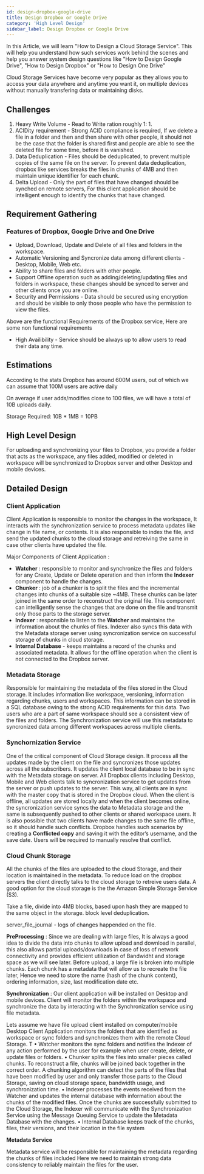 ```yaml
---
id: design-dropbox-google-drive
title: Design Dropbox or Google Drive
category: 'High Level Design'
sidebar_label: Design Dropbox or Google Drive
---
```


In this Article, we will learn "How to Design a Cloud Storage Service". This will help you understand how such services work behind the scenes and help you answer system design questions like "How to Design Google Drive", "How to Design Dropbox" or "How to Design One Drive"

Cloud Storage Services have become very popular as they allows you to access your data anywhere and anytime you want it, on multiple devices without manually transfering data or maintaining disks.

## Challenges

1. Heavy Write Volume - Read to Write ration roughly 1: 1.
2. ACIDity requirement - Strong ACID compliance is required, If we delete a file in a folder and then and then share with other people, it should not be the case that the folder is shared first and people are able to see the deleted file for some time, before it is vanished.
3. Data Deduplication - Files should be deduplicated, to prevent multiple copies of the same file on the server. To prevent data deduplication, dropbox like services breaks the files in chunks of 4MB and then maintain unique identifier for each chunk.
4. Delta Upload - Only the part of files that have changed should be synched on remote servers, For this client application should be intelligent enough to identify the chunks that have changed.

## Requirement Gathering

### Features of Dropbox, Google Drive and One Drive

- Upload, Download, Update and Delete of all files and folders in the workspace.
- Automatic Versioning and Syncronize data among different clients - Desktop, Mobile, Web etc.
- Ability to share files and folders with other people.
- Support Offline operation such as adding/deleting/updating files and folders in workspace, these changes should be synced to server and other clients once you are online.
- Security and Permissions - Data should be secured using encryption and should be visible to only those people who have the permission to view the files.

Above are the functional Requirements of the Dropbox service, Here are some non functional requirements

- High Availibility - Service should be always up to allow users to read their data any time.

## Estimations

According to the stats Dropbox has around 600M users, out of which we can assume that 100M users are active daily

On average if user adds/modifies close to 100 files, we will have a total of 10B uploads daily.

Storage Required: 10B \* 1MB = 10PB

## High Level Design

For uploading and synchronizing your files to Dropbox, you provide a folder that acts as the workspace, any files added, modified or deleted in workspace will be synchronized to Dropbox server and other Desktop and mobile devices.

## Detailed Design

### **Client Application**

Client Application is responsible to monitor the changes in the workspace, It interacts with the synchronization service to process metadata updates like change in file name, or contents. It is also responsible to index the file, and send the updated chunks to the cloud storage and retreiving the same in case other clients have updated the file.

Major Components of Client Application :

- **Watcher** : responsible to monitor and synchronize the files and folders for any Create, Update or Delete operation and then inform the **Indexer** component to handle the changes.
- **Chunker** : job of a chunker is to split the files and the incremental changes into chunks of a suitable size ~4MB. These chunks can be later joined in the same order to reconstruct the original file. This component can intelligently sense the changes that are done on the file and transmit only those parts to the storage server.
- **Indexer** : responsible to listen to the **Watcher** and maintains the information about the chunks of files. Indexer also syncs this data with the Metadata storage server using syncronization service on successful storage of chunks in cloud storage.
- **Internal Database** - keeps maintains a record of the chunks and associated metadata. It allows for the offline operation when the client is not connected to the Dropbox server.

### **Metadata Storage**

Responsible for maintaining the metadata of the files stored in the Cloud storage. It includes information like workspace, versioning, information regarding chunks, users and workspaces. This information can be stored in a SQL database owing to the strong ACID requirements for this data. Two users who are a part of same workspace should see a consistent view of the files and folders. The Synchronization service will use this metadata to syncronized data among different workspaces across multiple clients.

### **Synchornization Service**

One of the critical component of Cloud Storage design. It process all the updates made by the client on the file and syncronizes those updates across all the subscribers. It updates the client local database to be in sync with the Metadata storage on server. All Dropbox clients including Desktop, Mobile and Web clients talk to syncronization service to get updates from the server or push updates to the server. This way, all clients are in sync with the master copy that is stored in the Dropbox cloud. When the client is offline, all updates are stored locally and when the client becomes online, the syncronization service syncs the data to Metadata storage and the same is subsequently pushed to other clients or shared workspace users. It is also possible that two clients have made changes to the same file offline, so it should handle such conflicts. Dropbox handles such scenarios by creating a **Conflicted copy** and saving it with the editor’s username, and the save date. Users will be required to manually resolve that conflict.

### **Cloud Chunk Storage**

All the chunks of the files are uploaded to the cloud Storage, and their location is maintained in the metadata. To reduce load on the dropbox servers the client directly talks to the cloud storage to retreive users data. A good option for the cloud storage is the the Amazon Simple Storage Service (S3).

Take a file, divide into 4MB blocks, based upon hash they are mapped to the same object in the storage.
block level deduplication.

server_file_journal - logs of changes happended on the file.

**PreProcessing** :
Since we are dealing with large files, It is always a good idea to divide the data into chunks to allow upload and download in parallel, this also allows partial uploads/downloads in case of loss of network connectivity and provides efficient utilization of Bandwidht and storage space as we will see later.
Before upload, a large file is broken into multiple chunks. Each chunk has a metadata that will allow us to recreate the file later, Hence we need to store the name (hash of the chunk content), ordering information, size, last modification date etc.

**Synchronization** : Our client application will be installed on Desktop and mobile devices. Client will monitor the folders within the workspace and synchronize the data by interacting with the Synchronization service using file metadata.

Lets assume we have file upload client installed on computer/mobile
Desktop Client Application monitors the folders that are identified as workspace or sync folders and synchronizes them with the remote Cloud Storage. T
• Watcher monitors the sync folders and notifies the Indexer of any action performed by the user for example when user create, delete, or update files or folders.
• Chunker splits the files into smaller pieces called chunks. To reconstruct a file, chunks will be joined back together in the correct order. A chunking algorithm can detect the parts of the files that have been modified by user and only transfer those parts to the Cloud Storage, saving on cloud storage space, bandwidth usage, and synchronization time.
• Indexer processes the events received from the Watcher and updates the internal database with information about the chunks of the modified files. Once the chunks are successfully submitted to the Cloud Storage, the Indexer will communicate with the Synchronization Service using the Message Queuing Service to update the Metadata Database with the changes.
• Internal Database keeps track of the chunks, files, their versions, and their location in the file system

**Metadata Service**

Metadata service will be responsible for maintaining the metadata regarding the chunks of files included
Here we need to maintain strong data consistency to reliably maintain the files for the user.
